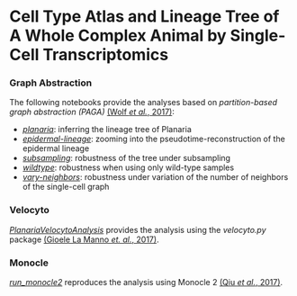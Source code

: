 # Cell Type Atlas and Lineage Tree of A Whole Complex Animal by Single-Cell Transcriptomics


### Graph Abstraction

The following notebooks provide the analyses based on *partition-based graph abstraction (PAGA)* [(Wolf *et al.*, 2017)](https://doi.org/10.1101/208819):

- [*planaria*](graph_abstraction/planaria.ipynb): inferring the lineage tree of Planaria
- [*epidermal-lineage*](graph_abstraction/epidermal-lineage.ipynb): zooming into the pseudotime-reconstruction of the epidermal lineage
- [*subsampling*](graph_abstraction/subsampling.ipynb): robustness of the tree under subsampling
- [*wildtype*](graph_abstraction/wildtype.ipynb): robustness when using only wild-type samples
- [*vary-neighbors*](graph_abstraction/vary-neighbors.ipynb): robustness under variation of the number of neighbors of the single-cell graph

### Velocyto 

[*PlanariaVelocytoAnalysis*](PlanariaVelocytoAnalysis.ipynb) provides the analysis using the *velocyto.py* package [(Gioele La Manno *et. al.*, 2017)](https://doi.org/10.1101/206052).

### Monocle

[*run_monocle2*](run_monocle2.R) reproduces the analysis using Monocle 2 [(Qiu *et al.*, 2017)](https://doi.org/10.1038/nmeth.4402).
